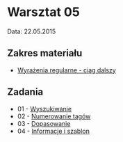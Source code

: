 # Warsztat 05
Data: 22.05.2015

## Zakres materiału
* [Wyrażenia regularne - ciąg dalszy](https://github.com/slimakuj/perl/blob/master/class05/lecture.md#wyra%C5%BCenia-regularne---ci%C4%85g-dalszy)

## Zadania
* 01 \- [Wyszukiwanie](https://github.com/slimakuj/perl/blob/master/class05/exercises/ex01-grep.md)
* 02 \- [Numerowanie tagów](https://github.com/slimakuj/perl/blob/master/class05/exercises/ex02-numbering.md)
* 03 \- [Dopasowanie](https://github.com/slimakuj/perl/blob/master/class05/exercises/ex03-match.md)
* 04 \- [Informacje i szablon](https://github.com/slimakuj/perl/blob/master/class05/exercises/ex04-users-template.md)

<!-- ## Dodatkowe informacje-->
<!--* [Przydatne konstrukcje językowe](https://github.com/slimakuj/perl/blob/master/class03/useful-constructs.md)-->

<!--* [Pytania i odpowiedzi](https://github.com/slimakuj/perl/blob/master/class02/questions-and-answers.md)-->
